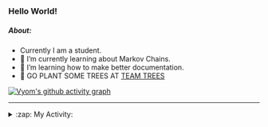 ### Hello World!

##### About:
- Currently I am a student.
- 🌱 I’m currently learning about Markov Chains.
- 🌱 I’m learning how to make better documentation.
- 🌱 GO PLANT SOME TREES AT [TEAM TREES](https://teamtrees.org/)

[![Vyom's github activity graph](https://activity-graph.herokuapp.com/graph?username=Vyvy-vi)](https://github.com/ashutosh00710/github-readme-activity-graph)

---
<details>
  <summary>:zap: My Activity:</summary>
  
<!--START_SECTION:waka-->
![Code Time](http://img.shields.io/badge/Code%20Time-834%20hrs%2025%20mins-blue)

**I'm a Night 🦉** 

```text
🌞 Morning    67 commits     ██░░░░░░░░░░░░░░░░░░░░░░░   8.19% 
🌆 Daytime    201 commits    ██████░░░░░░░░░░░░░░░░░░░   24.57% 
🌃 Evening    284 commits    ████████░░░░░░░░░░░░░░░░░   34.72% 
🌙 Night      266 commits    ████████░░░░░░░░░░░░░░░░░   32.52%

```
📅 **I'm Most Productive on Sunday** 

```text
Monday       72 commits     ██░░░░░░░░░░░░░░░░░░░░░░░   8.8% 
Tuesday      134 commits    ████░░░░░░░░░░░░░░░░░░░░░   16.38% 
Wednesday    122 commits    ███░░░░░░░░░░░░░░░░░░░░░░   14.91% 
Thursday     106 commits    ███░░░░░░░░░░░░░░░░░░░░░░   12.96% 
Friday       112 commits    ███░░░░░░░░░░░░░░░░░░░░░░   13.69% 
Saturday     94 commits     ██░░░░░░░░░░░░░░░░░░░░░░░   11.49% 
Sunday       178 commits    █████░░░░░░░░░░░░░░░░░░░░   21.76%

```


📊 **This Week I Spent My Time On** 

```text
🔥 Editors: 
VS Code                  6 hrs 31 mins       █████████████████████████   100.0%

🐱‍💻 Projects: 
palantir                 6 hrs 12 mins       ███████████████████████░░   95.07% 
discord-bot-army-basic-bo14 mins             █░░░░░░░░░░░░░░░░░░░░░░░░   3.69% 
62864373                 4 mins              ░░░░░░░░░░░░░░░░░░░░░░░░░   1.23%

```


 Last Updated on 11/07/2022 20:05:44 UTC
<!--END_SECTION:waka-->
</details>
